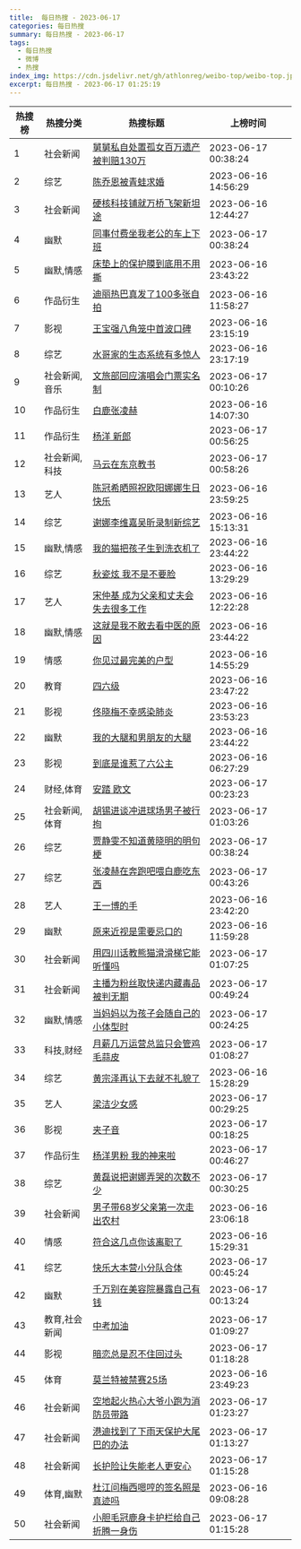 ```yaml
---
title:  每日热搜 - 2023-06-17
categories: 每日热搜
summary: 每日热搜 - 2023-06-17
tags:
  - 每日热搜
  - 微博
  - 热搜
index_img: https://cdn.jsdelivr.net/gh/athlonreg/weibo-top/weibo-top.jpeg
excerpt: 每日热搜 - 2023-06-17 01:25:19
---
```


| 热搜榜 | 热搜分类 | 热搜标题 | 上榜时间 |
| --- | --- | --- | --- |
| 1 | 社会新闻 | [舅舅私自处置孤女百万遗产被判赔130万](https://s.weibo.com/weibo%3Fq%3D%2523%E8%88%85%E8%88%85%E7%A7%81%E8%87%AA%E5%A4%84%E7%BD%AE%E5%AD%A4%E5%A5%B3%E7%99%BE%E4%B8%87%E9%81%97%E4%BA%A7%E8%A2%AB%E5%88%A4%E8%B5%94130%E4%B8%87%2523) | 2023-06-17 00:38:24 | 
| 2 | 综艺 | [陈乔恩被青蛙求婚](https://s.weibo.com/weibo%3Fq%3D%2523%E9%99%88%E4%B9%94%E6%81%A9%E8%A2%AB%E9%9D%92%E8%9B%99%E6%B1%82%E5%A9%9A%2523) | 2023-06-16 14:56:29 | 
| 3 | 社会新闻 | [硬核科技铺就万桥飞架新坦途](https://s.weibo.com/weibo%3Fq%3D%2523%E7%A1%AC%E6%A0%B8%E7%A7%91%E6%8A%80%E9%93%BA%E5%B0%B1%E4%B8%87%E6%A1%A5%E9%A3%9E%E6%9E%B6%E6%96%B0%E5%9D%A6%E9%80%94%2523) | 2023-06-16 12:44:27 | 
| 4 | 幽默 | [同事付费坐我老公的车上下班](https://s.weibo.com/weibo%3Fq%3D%2523%E5%90%8C%E4%BA%8B%E4%BB%98%E8%B4%B9%E5%9D%90%E6%88%91%E8%80%81%E5%85%AC%E7%9A%84%E8%BD%A6%E4%B8%8A%E4%B8%8B%E7%8F%AD%2523) | 2023-06-17 00:38:24 | 
| 5 | 幽默,情感 | [床垫上的保护膜到底用不用撕](https://s.weibo.com/weibo%3Fq%3D%2523%E5%BA%8A%E5%9E%AB%E4%B8%8A%E7%9A%84%E4%BF%9D%E6%8A%A4%E8%86%9C%E5%88%B0%E5%BA%95%E7%94%A8%E4%B8%8D%E7%94%A8%E6%92%95%2523) | 2023-06-16 23:43:22 | 
| 6 | 作品衍生 | [迪丽热巴真发了100多张自拍](https://s.weibo.com/weibo%3Fq%3D%2523%E8%BF%AA%E4%B8%BD%E7%83%AD%E5%B7%B4%E7%9C%9F%E5%8F%91%E4%BA%86100%E5%A4%9A%E5%BC%A0%E8%87%AA%E6%8B%8D%2523) | 2023-06-16 11:58:27 | 
| 7 | 影视 | [王宝强八角笼中首波口碑](https://s.weibo.com/weibo%3Fq%3D%2523%E7%8E%8B%E5%AE%9D%E5%BC%BA%E5%85%AB%E8%A7%92%E7%AC%BC%E4%B8%AD%E9%A6%96%E6%B3%A2%E5%8F%A3%E7%A2%91%2523) | 2023-06-16 23:15:19 | 
| 8 | 综艺 | [水哥家的生态系统有多惊人](https://s.weibo.com/weibo%3Fq%3D%2523%E6%B0%B4%E5%93%A5%E5%AE%B6%E7%9A%84%E7%94%9F%E6%80%81%E7%B3%BB%E7%BB%9F%E6%9C%89%E5%A4%9A%E6%83%8A%E4%BA%BA%2523) | 2023-06-16 23:17:19 | 
| 9 | 社会新闻,音乐 | [文旅部回应演唱会门票实名制](https://s.weibo.com/weibo%3Fq%3D%2523%E6%96%87%E6%97%85%E9%83%A8%E5%9B%9E%E5%BA%94%E6%BC%94%E5%94%B1%E4%BC%9A%E9%97%A8%E7%A5%A8%E5%AE%9E%E5%90%8D%E5%88%B6%2523) | 2023-06-17 00:10:26 | 
| 10 | 作品衍生 | [白鹿张凌赫](https://s.weibo.com/weibo%3Fq%3D%2523%E7%99%BD%E9%B9%BF%E5%BC%A0%E5%87%8C%E8%B5%AB%2523) | 2023-06-16 14:07:30 | 
| 11 | 作品衍生 | [杨洋 新郎](https://s.weibo.com/weibo%3Fq%3D%2523%E6%9D%A8%E6%B4%8B%20%E6%96%B0%E9%83%8E%2523) | 2023-06-17 00:56:25 | 
| 12 | 社会新闻,科技 | [马云在东京教书](https://s.weibo.com/weibo%3Fq%3D%2523%E9%A9%AC%E4%BA%91%E5%9C%A8%E4%B8%9C%E4%BA%AC%E6%95%99%E4%B9%A6%2523) | 2023-06-17 00:58:26 | 
| 13 | 艺人 | [陈冠希晒照祝欧阳娜娜生日快乐](https://s.weibo.com/weibo%3Fq%3D%2523%E9%99%88%E5%86%A0%E5%B8%8C%E6%99%92%E7%85%A7%E7%A5%9D%E6%AC%A7%E9%98%B3%E5%A8%9C%E5%A8%9C%E7%94%9F%E6%97%A5%E5%BF%AB%E4%B9%90%2523) | 2023-06-16 23:59:25 | 
| 14 | 综艺 | [谢娜李维嘉吴昕录制新综艺](https://s.weibo.com/weibo%3Fq%3D%2523%E8%B0%A2%E5%A8%9C%E6%9D%8E%E7%BB%B4%E5%98%89%E5%90%B4%E6%98%95%E5%BD%95%E5%88%B6%E6%96%B0%E7%BB%BC%E8%89%BA%2523) | 2023-06-16 15:13:31 | 
| 15 | 幽默,情感 | [我的猫把孩子生到洗衣机了](https://s.weibo.com/weibo%3Fq%3D%2523%E6%88%91%E7%9A%84%E7%8C%AB%E6%8A%8A%E5%AD%A9%E5%AD%90%E7%94%9F%E5%88%B0%E6%B4%97%E8%A1%A3%E6%9C%BA%E4%BA%86%2523) | 2023-06-16 23:44:22 | 
| 16 | 综艺 | [秋瓷炫 我不是不要脸](https://s.weibo.com/weibo%3Fq%3D%2523%E7%A7%8B%E7%93%B7%E7%82%AB%20%E6%88%91%E4%B8%8D%E6%98%AF%E4%B8%8D%E8%A6%81%E8%84%B8%2523) | 2023-06-16 13:29:29 | 
| 17 | 艺人 | [宋仲基 成为父亲和丈夫会失去很多工作](https://s.weibo.com/weibo%3Fq%3D%2523%E5%AE%8B%E4%BB%B2%E5%9F%BA%20%E6%88%90%E4%B8%BA%E7%88%B6%E4%BA%B2%E5%92%8C%E4%B8%88%E5%A4%AB%E4%BC%9A%E5%A4%B1%E5%8E%BB%E5%BE%88%E5%A4%9A%E5%B7%A5%E4%BD%9C%2523) | 2023-06-16 12:22:28 | 
| 18 | 幽默,情感 | [这就是我不敢去看中医的原因](https://s.weibo.com/weibo%3Fq%3D%2523%E8%BF%99%E5%B0%B1%E6%98%AF%E6%88%91%E4%B8%8D%E6%95%A2%E5%8E%BB%E7%9C%8B%E4%B8%AD%E5%8C%BB%E7%9A%84%E5%8E%9F%E5%9B%A0%2523) | 2023-06-16 23:44:22 | 
| 19 | 情感 | [你见过最完美的户型](https://s.weibo.com/weibo%3Fq%3D%2523%E4%BD%A0%E8%A7%81%E8%BF%87%E6%9C%80%E5%AE%8C%E7%BE%8E%E7%9A%84%E6%88%B7%E5%9E%8B%2523) | 2023-06-16 14:55:29 | 
| 20 | 教育 | [四六级](https://s.weibo.com/weibo%3Fq%3D%2523%E5%9B%9B%E5%85%AD%E7%BA%A7%2523) | 2023-06-16 23:47:22 | 
| 21 | 影视 | [佟晓梅不幸感染肺炎](https://s.weibo.com/weibo%3Fq%3D%2523%E4%BD%9F%E6%99%93%E6%A2%85%E4%B8%8D%E5%B9%B8%E6%84%9F%E6%9F%93%E8%82%BA%E7%82%8E%2523) | 2023-06-16 23:53:23 | 
| 22 | 幽默 | [我的大腿和男朋友的大腿](https://s.weibo.com/weibo%3Fq%3D%2523%E6%88%91%E7%9A%84%E5%A4%A7%E8%85%BF%E5%92%8C%E7%94%B7%E6%9C%8B%E5%8F%8B%E7%9A%84%E5%A4%A7%E8%85%BF%2523) | 2023-06-16 23:44:22 | 
| 23 | 影视 | [到底是谁惹了六公主](https://s.weibo.com/weibo%3Fq%3D%2523%E5%88%B0%E5%BA%95%E6%98%AF%E8%B0%81%E6%83%B9%E4%BA%86%E5%85%AD%E5%85%AC%E4%B8%BB%2523) | 2023-06-16 06:27:29 | 
| 24 | 财经,体育 | [安踏 欧文](https://s.weibo.com/weibo%3Fq%3D%2523%E5%AE%89%E8%B8%8F%20%E6%AC%A7%E6%96%87%2523) | 2023-06-17 00:23:23 | 
| 25 | 社会新闻,体育 | [胡锡进谈冲进球场男子被行拘](https://s.weibo.com/weibo%3Fq%3D%2523%E8%83%A1%E9%94%A1%E8%BF%9B%E8%B0%88%E5%86%B2%E8%BF%9B%E7%90%83%E5%9C%BA%E7%94%B7%E5%AD%90%E8%A2%AB%E8%A1%8C%E6%8B%98%2523) | 2023-06-17 01:03:26 | 
| 26 | 综艺 | [贾静雯不知道黄晓明的明句梗](https://s.weibo.com/weibo%3Fq%3D%2523%E8%B4%BE%E9%9D%99%E9%9B%AF%E4%B8%8D%E7%9F%A5%E9%81%93%E9%BB%84%E6%99%93%E6%98%8E%E7%9A%84%E6%98%8E%E5%8F%A5%E6%A2%97%2523) | 2023-06-17 00:38:24 | 
| 27 | 综艺 | [张凌赫在奔跑吧喂白鹿吃东西](https://s.weibo.com/weibo%3Fq%3D%2523%E5%BC%A0%E5%87%8C%E8%B5%AB%E5%9C%A8%E5%A5%94%E8%B7%91%E5%90%A7%E5%96%82%E7%99%BD%E9%B9%BF%E5%90%83%E4%B8%9C%E8%A5%BF%2523) | 2023-06-17 00:43:26 | 
| 28 | 艺人 | [王一博的手](https://s.weibo.com/weibo%3Fq%3D%2523%E7%8E%8B%E4%B8%80%E5%8D%9A%E7%9A%84%E6%89%8B%2523) | 2023-06-16 23:42:20 | 
| 29 | 幽默 | [原来近视是需要忌口的](https://s.weibo.com/weibo%3Fq%3D%2523%E5%8E%9F%E6%9D%A5%E8%BF%91%E8%A7%86%E6%98%AF%E9%9C%80%E8%A6%81%E5%BF%8C%E5%8F%A3%E7%9A%84%2523) | 2023-06-16 11:59:28 | 
| 30 | 社会新闻 | [用四川话教熊猫滑滑梯它能听懂吗](https://s.weibo.com/weibo%3Fq%3D%2523%E7%94%A8%E5%9B%9B%E5%B7%9D%E8%AF%9D%E6%95%99%E7%86%8A%E7%8C%AB%E6%BB%91%E6%BB%91%E6%A2%AF%E5%AE%83%E8%83%BD%E5%90%AC%E6%87%82%E5%90%97%2523) | 2023-06-17 01:07:25 | 
| 31 | 社会新闻 | [主播为粉丝取快递内藏毒品被判无期](https://s.weibo.com/weibo%3Fq%3D%2523%E4%B8%BB%E6%92%AD%E4%B8%BA%E7%B2%89%E4%B8%9D%E5%8F%96%E5%BF%AB%E9%80%92%E5%86%85%E8%97%8F%E6%AF%92%E5%93%81%E8%A2%AB%E5%88%A4%E6%97%A0%E6%9C%9F%2523) | 2023-06-17 00:49:24 | 
| 32 | 幽默,情感 | [当妈妈以为孩子会随自己的小体型时](https://s.weibo.com/weibo%3Fq%3D%2523%E5%BD%93%E5%A6%88%E5%A6%88%E4%BB%A5%E4%B8%BA%E5%AD%A9%E5%AD%90%E4%BC%9A%E9%9A%8F%E8%87%AA%E5%B7%B1%E7%9A%84%E5%B0%8F%E4%BD%93%E5%9E%8B%E6%97%B6%2523) | 2023-06-17 00:24:25 | 
| 33 | 科技,财经 | [月薪几万运营总监只会管鸡毛蒜皮](https://s.weibo.com/weibo%3Fq%3D%2523%E6%9C%88%E8%96%AA%E5%87%A0%E4%B8%87%E8%BF%90%E8%90%A5%E6%80%BB%E7%9B%91%E5%8F%AA%E4%BC%9A%E7%AE%A1%E9%B8%A1%E6%AF%9B%E8%92%9C%E7%9A%AE%2523) | 2023-06-17 01:08:27 | 
| 34 | 综艺 | [黄宗泽再认下去就不礼貌了](https://s.weibo.com/weibo%3Fq%3D%2523%E9%BB%84%E5%AE%97%E6%B3%BD%E5%86%8D%E8%AE%A4%E4%B8%8B%E5%8E%BB%E5%B0%B1%E4%B8%8D%E7%A4%BC%E8%B2%8C%E4%BA%86%2523) | 2023-06-16 15:28:29 | 
| 35 | 艺人 | [梁洁少女感](https://s.weibo.com/weibo%3Fq%3D%2523%E6%A2%81%E6%B4%81%E5%B0%91%E5%A5%B3%E6%84%9F%2523) | 2023-06-17 00:29:25 | 
| 36 | 影视 | [夹子音](https://s.weibo.com/weibo%3Fq%3D%2523%E5%A4%B9%E5%AD%90%E9%9F%B3%2523) | 2023-06-17 00:18:25 | 
| 37 | 作品衍生 | [杨洋男粉 我的神来啦](https://s.weibo.com/weibo%3Fq%3D%2523%E6%9D%A8%E6%B4%8B%E7%94%B7%E7%B2%89%20%E6%88%91%E7%9A%84%E7%A5%9E%E6%9D%A5%E5%95%A6%2523) | 2023-06-17 00:46:27 | 
| 38 | 综艺 | [黄磊说把谢娜弄哭的次数不少](https://s.weibo.com/weibo%3Fq%3D%2523%E9%BB%84%E7%A3%8A%E8%AF%B4%E6%8A%8A%E8%B0%A2%E5%A8%9C%E5%BC%84%E5%93%AD%E7%9A%84%E6%AC%A1%E6%95%B0%E4%B8%8D%E5%B0%91%2523) | 2023-06-17 00:30:25 | 
| 39 | 社会新闻 | [男子带68岁父亲第一次走出农村](https://s.weibo.com/weibo%3Fq%3D%2523%E7%94%B7%E5%AD%90%E5%B8%A668%E5%B2%81%E7%88%B6%E4%BA%B2%E7%AC%AC%E4%B8%80%E6%AC%A1%E8%B5%B0%E5%87%BA%E5%86%9C%E6%9D%91%2523) | 2023-06-16 23:06:18 | 
| 40 | 情感 | [符合这几点你该离职了](https://s.weibo.com/weibo%3Fq%3D%2523%E7%AC%A6%E5%90%88%E8%BF%99%E5%87%A0%E7%82%B9%E4%BD%A0%E8%AF%A5%E7%A6%BB%E8%81%8C%E4%BA%86%2523) | 2023-06-16 15:29:31 | 
| 41 | 综艺 | [快乐大本营小分队合体](https://s.weibo.com/weibo%3Fq%3D%2523%E5%BF%AB%E4%B9%90%E5%A4%A7%E6%9C%AC%E8%90%A5%E5%B0%8F%E5%88%86%E9%98%9F%E5%90%88%E4%BD%93%2523) | 2023-06-17 00:45:24 | 
| 42 | 幽默 | [千万别在美容院暴露自己有钱](https://s.weibo.com/weibo%3Fq%3D%2523%E5%8D%83%E4%B8%87%E5%88%AB%E5%9C%A8%E7%BE%8E%E5%AE%B9%E9%99%A2%E6%9A%B4%E9%9C%B2%E8%87%AA%E5%B7%B1%E6%9C%89%E9%92%B1%2523) | 2023-06-17 00:13:24 | 
| 43 | 教育,社会新闻 | [中考加油](https://s.weibo.com/weibo%3Fq%3D%2523%E4%B8%AD%E8%80%83%E5%8A%A0%E6%B2%B9%2523) | 2023-06-17 01:09:27 | 
| 44 | 影视 | [暗恋总是忍不住回过头](https://s.weibo.com/weibo%3Fq%3D%2523%E6%9A%97%E6%81%8B%E6%80%BB%E6%98%AF%E5%BF%8D%E4%B8%8D%E4%BD%8F%E5%9B%9E%E8%BF%87%E5%A4%B4%2523) | 2023-06-17 01:18:28 | 
| 45 | 体育 | [莫兰特被禁赛25场](https://s.weibo.com/weibo%3Fq%3D%2523%E8%8E%AB%E5%85%B0%E7%89%B9%E8%A2%AB%E7%A6%81%E8%B5%9B25%E5%9C%BA%2523) | 2023-06-16 23:49:23 | 
| 46 | 社会新闻 | [空地起火热心大爷小跑为消防员带路](https://s.weibo.com/weibo%3Fq%3D%2523%E7%A9%BA%E5%9C%B0%E8%B5%B7%E7%81%AB%E7%83%AD%E5%BF%83%E5%A4%A7%E7%88%B7%E5%B0%8F%E8%B7%91%E4%B8%BA%E6%B6%88%E9%98%B2%E5%91%98%E5%B8%A6%E8%B7%AF%2523) | 2023-06-17 01:23:27 | 
| 47 | 社会新闻 | [港迪找到了下雨天保护大尾巴的办法](https://s.weibo.com/weibo%3Fq%3D%2523%E6%B8%AF%E8%BF%AA%E6%89%BE%E5%88%B0%E4%BA%86%E4%B8%8B%E9%9B%A8%E5%A4%A9%E4%BF%9D%E6%8A%A4%E5%A4%A7%E5%B0%BE%E5%B7%B4%E7%9A%84%E5%8A%9E%E6%B3%95%2523) | 2023-06-17 01:13:27 | 
| 48 | 社会新闻 | [长护险让失能老人更安心](https://s.weibo.com/weibo%3Fq%3D%2523%E9%95%BF%E6%8A%A4%E9%99%A9%E8%AE%A9%E5%A4%B1%E8%83%BD%E8%80%81%E4%BA%BA%E6%9B%B4%E5%AE%89%E5%BF%83%2523) | 2023-06-17 01:15:28 | 
| 49 | 体育,幽默 | [杜江问梅西嗯哼的签名照是真迹吗](https://s.weibo.com/weibo%3Fq%3D%2523%E6%9D%9C%E6%B1%9F%E9%97%AE%E6%A2%85%E8%A5%BF%E5%97%AF%E5%93%BC%E7%9A%84%E7%AD%BE%E5%90%8D%E7%85%A7%E6%98%AF%E7%9C%9F%E8%BF%B9%E5%90%97%2523) | 2023-06-16 09:08:28 | 
| 50 | 社会新闻 | [小胆毛冠鹿身卡护栏给自己折腾一身伤](https://s.weibo.com/weibo%3Fq%3D%2523%E5%B0%8F%E8%83%86%E6%AF%9B%E5%86%A0%E9%B9%BF%E8%BA%AB%E5%8D%A1%E6%8A%A4%E6%A0%8F%E7%BB%99%E8%87%AA%E5%B7%B1%E6%8A%98%E8%85%BE%E4%B8%80%E8%BA%AB%E4%BC%A4%2523) | 2023-06-17 01:15:28 | 

